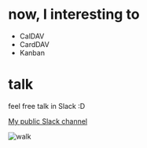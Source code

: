 # now, I interesting to
  - CalDAV
  - CardDAV
  - Kanban

# talk
feel free talk in Slack :D

[My public Slack channel](https://join.slack.com/share/zt-wqh7vu0m-Gk_JAsp8NlWPTOeGjzDqhA)


![walk](https://raw.githubusercontent.com/taegyunko/public/main/walk.gif)
